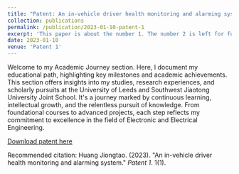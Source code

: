```yaml
---
title: "Patent: An in-vehicle driver health monitoring and alarming system"
collection: publications
permalink: /publication/2023-01-10-patent-1
excerpt: 'This paper is about the number 1. The number 2 is left for future work.'
date: 2023-01-10
venue: 'Patent 1'
---
```




Welcome to my Academic Journey section. Here, I document my educational path, highlighting key milestones and academic achievements. This section offers insights into my studies, research experiences, and scholarly pursuits at the University of Leeds and Southwest Jiaotong University Joint School. It's a journey marked by continuous learning, intellectual growth, and the relentless pursuit of knowledge. From foundational courses to advanced projects, each step reflects my commitment to excellence in the field of Electronic and Electrical Engineering.



[Download patent here](http://academicpages.github.io/files/paper1.pdf)

Recommended citation: Huang Jiongtao. (2023). "An in-vehicle driver health monitoring and alarming system." <i>Patent 1</i>. 1(1).
